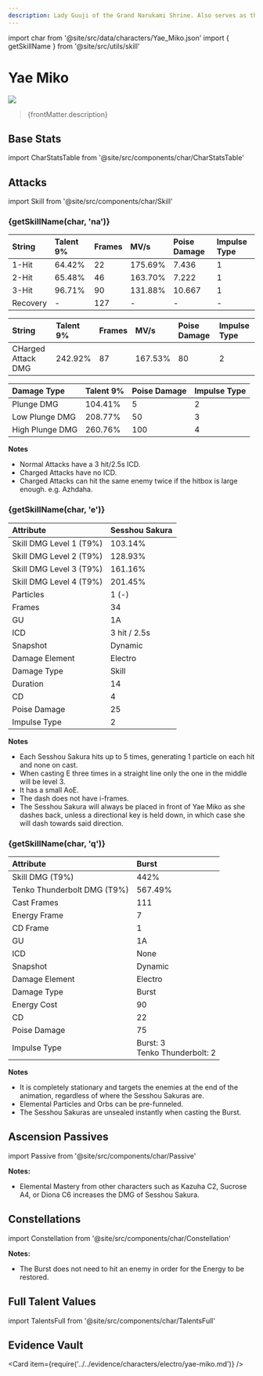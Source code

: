 ```yaml
---
description: Lady Guuji of the Grand Narukami Shrine. Also serves as the editor-in-chief of Yae Publishing House. Unimaginable intelligence and cunning are hidden under her beautiful appearance.
---
```


import char from '@site/src/data/characters/Yae_Miko.json'
import { getSkillName } from '@site/src/utils/skill'

# Yae Miko

![](/assets/characters/gacha/Yae_Miko.png)

<blockquote>{frontMatter.description}</blockquote>

## Base Stats

import CharStatsTable from '@site/src/components/char/CharStatsTable'

<CharStatsTable char={char} />

## Attacks

import Skill from '@site/src/components/char/Skill'

<Tabs>
<TabItem value='na' label='Normal Attacks'>
<h3>{getSkillName(char, 'na')}</h3>
<div class='talent-columns'>
<Skill char={char} skill='na' sectionFilter='Normal Attack' />

| String | Talent 9% | Frames | MV/s | Poise Damage | Impulse Type |
| :--- | :--- | :--- | :--- | :--- | :--- |
| 1-Hit | 64.42% | 22 | 175.69% | 7.436 | 1 |
| 2-Hit | 65.48% | 46 | 163.70% | 7.222 | 1 |
| 3-Hit | 96.71% | 90 | 131.88% | 10.667 | 1 |
| Recovery | - | 127 | - | - | - |


</div>
<div class='talent-columns'>
<Skill char={char} skill='na' sectionFilter='Charged Attack' />

| String | Talent 9% | Frames | MV/s | Poise Damage | Impulse Type |
| :--- | :--- | :--- | :--- | :--- | :--- |
| CHarged Attack DMG | 242.92% | 87 | 167.53% | 80 | 2 |

</div>
<div class='talent-columns'>
<Skill char={char} skill='na' sectionFilter='Plunging Attack' />

| Damage Type | Talent 9% | Poise Damage | Impulse Type |
| :--- | :--- | :--- | :--- |
| Plunge DMG | 104.41% | 5 | 2 |
| Low Plunge DMG | 208.77% | 50 | 3 |
| High Plunge DMG | 260.76% | 100 | 4 |

</div>

**Notes**
* Normal Attacks have a 3 hit/2.5s ICD.
* Charged Attacks have no ICD.
* Charged Attacks can hit the same enemy twice if the hitbox is large enough. e.g. Azhdaha.

</TabItem>

<TabItem value='e' label='Skill'>
<h3>{getSkillName(char, 'e')}</h3>
<div class='talent-columns'>
<Skill char={char} skill='e' /> 

| Attribute | Sesshou Sakura | 
| :--- | :--- |
| Skill DMG Level 1 \(T9%\) | 103.14% |
| Skill DMG Level 2 \(T9%\) | 128.93% |
| Skill DMG Level 3 \(T9%\) | 161.16% |
| Skill DMG Level 4 \(T9%\) | 201.45% |
| Particles | 1 \(-\) | 
| Frames | 34 |
| GU | 1A |
| ICD | 3 hit / 2.5s | 
| Snapshot | Dynamic | 
| Damage Element | Electro | 
| Damage Type | Skill |
| Duration | 14 |
| CD | 4 | 
| Poise Damage | 25 |
| Impulse Type | 2 |

</div>

**Notes**
* Each Sesshou Sakura hits up to 5 times, generating 1 particle on each hit and none on cast.
* When casting E three times in a straight line only the one in the middle will be level 3.
* It has a small AoE.
* The dash does not have i-frames.
* The Sesshou Sakura will always be placed in front of Yae Miko as she dashes back, unless a directional key is held down, in which case she will dash towards said direction.

</TabItem>

<TabItem value='q' label='Burst'>
<h3>{getSkillName(char, 'q')}</h3>
<div class='talent-columns'>
<Skill char={char} skill='q'/>

| Attribute | Burst | 
| :--- | :--- |
| Skill DMG \(T9%\) | 442% |
| Tenko Thunderbolt DMG \(T9%\) | 567.49% |
| Cast Frames | 111 |
| Energy Frame | 7 |
| CD Frame | 1 |
| GU | 1A |
| ICD | None | 
| Snapshot | Dynamic | 
| Damage Element | Electro | 
| Damage Type | Burst |
| Energy Cost | 90 |
| CD | 22 | 
| Poise Damage | 75 |
| Impulse Type | Burst: 3 <br/> Tenko Thunderbolt: 2 |

</div>

**Notes**
* It is completely stationary and targets the enemies at the end of the animation, regardless of where the Sesshou Sakuras are.
* Elemental Particles and Orbs can be pre-funneled.
* The Sesshou Sakuras are unsealed instantly when casting the Burst.

</TabItem>
</Tabs>

## Ascension Passives

import Passive from '@site/src/components/char/Passive'

<Tabs>
<TabItem value='passive' label='Passive'>
<Passive char={char} passive={2} />
</TabItem>

<TabItem value='a1' label='Ascension 1'>
<Passive char={char} passive={0} />
</TabItem>

<TabItem value="a4" label="Ascension 4">
<Passive char={char} passive={1} />

**Notes:**
* Elemental Mastery from other characters such as Kazuha C2, Sucrose A4, or Diona C6 increases the DMG of Sesshou Sakura.

</TabItem>
</Tabs>

## Constellations

import Constellation from '@site/src/components/char/Constellation'

<Tabs>
<TabItem value='c1' label='C1'>
<Constellation char={char} constellation={1} />

**Notes:**  
* The Burst does not need to hit an enemy in order for the Energy to be restored.

</TabItem>

<TabItem value='c2' label='C2'>
<Constellation char={char} constellation={2} />
</TabItem>

<TabItem value='c3' label='C3'>
<Constellation char={char} constellation={3} />
</TabItem>

<TabItem value='c4' label='C4'>
<Constellation char={char} constellation={4} />
</TabItem>

<TabItem value='c5' label='C5'>
<Constellation char={char} constellation={5} />
</TabItem>

<TabItem value='c6' label='C6'>
<Constellation char={char} constellation={6} />
</TabItem>
</Tabs>

## Full Talent Values

import TalentsFull from '@site/src/components/char/TalentsFull'

<TalentsFull char={char}/>

## Evidence Vault

<Card item={require('../../evidence/characters/electro/yae-miko.md')} />
